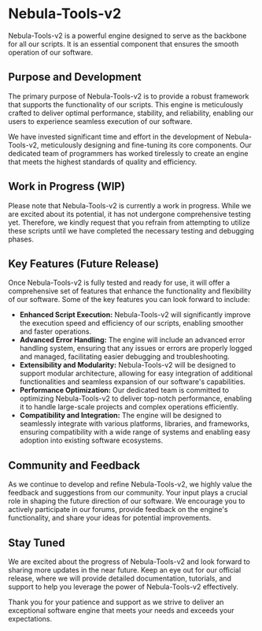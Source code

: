 # Nebula-Tools-v2

Nebula-Tools-v2 is a powerful engine designed to serve as the backbone for all our scripts. It is an essential component that ensures the smooth operation of our software.

## Purpose and Development

The primary purpose of Nebula-Tools-v2 is to provide a robust framework that supports the functionality of our scripts. This engine is meticulously crafted to deliver optimal performance, stability, and reliability, enabling our users to experience seamless execution of our software.

We have invested significant time and effort in the development of Nebula-Tools-v2, meticulously designing and fine-tuning its core components. Our dedicated team of programmers has worked tirelessly to create an engine that meets the highest standards of quality and efficiency.

## Work in Progress (WIP)

Please note that Nebula-Tools-v2 is currently a work in progress. While we are excited about its potential, it has not undergone comprehensive testing yet. Therefore, we kindly request that you refrain from attempting to utilize these scripts until we have completed the necessary testing and debugging phases.

## Key Features (Future Release)

Once Nebula-Tools-v2 is fully tested and ready for use, it will offer a comprehensive set of features that enhance the functionality and flexibility of our software. Some of the key features you can look forward to include:

- **Enhanced Script Execution:** Nebula-Tools-v2 will significantly improve the execution speed and efficiency of our scripts, enabling smoother and faster operations.
- **Advanced Error Handling:** The engine will include an advanced error handling system, ensuring that any issues or errors are properly logged and managed, facilitating easier debugging and troubleshooting.
- **Extensibility and Modularity:** Nebula-Tools-v2 will be designed to support modular architecture, allowing for easy integration of additional functionalities and seamless expansion of our software's capabilities.
- **Performance Optimization:** Our dedicated team is committed to optimizing Nebula-Tools-v2 to deliver top-notch performance, enabling it to handle large-scale projects and complex operations efficiently.
- **Compatibility and Integration:** The engine will be designed to seamlessly integrate with various platforms, libraries, and frameworks, ensuring compatibility with a wide range of systems and enabling easy adoption into existing software ecosystems.

## Community and Feedback

As we continue to develop and refine Nebula-Tools-v2, we highly value the feedback and suggestions from our community. Your input plays a crucial role in shaping the future direction of our software. We encourage you to actively participate in our forums, provide feedback on the engine's functionality, and share your ideas for potential improvements.

## Stay Tuned

We are excited about the progress of Nebula-Tools-v2 and look forward to sharing more updates in the near future. Keep an eye out for our official release, where we will provide detailed documentation, tutorials, and support to help you leverage the power of Nebula-Tools-v2 effectively.

Thank you for your patience and support as we strive to deliver an exceptional software engine that meets your needs and exceeds your expectations.